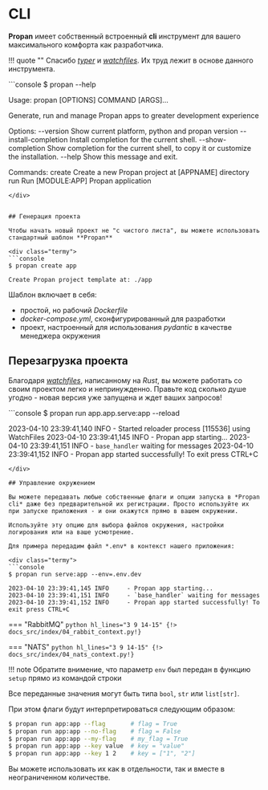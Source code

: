 # CLI 

**Propan** имеет собственный встроенный **cli** инструмент для вашего максимального комфорта как разработчика.


!!! quote ""
    Спасибо [*typer*](https://typer.tiangolo.com/) и [*watchfiles*](https://watchfiles.helpmanual.io/). Их труд лежит в основе данного инструмента.

<div class="termy">
```console
$ propan --help

Usage: propan [OPTIONS] COMMAND [ARGS]...

  Generate, run and manage Propan apps to greater development experience

Options:
  --version             Show current platform, python and propan version
  --install-completion  Install completion for the current shell.
  --show-completion     Show completion for the current shell, to copy it or
                        customize the installation.
  --help                Show this message and exit.

Commands:
  create  Create a new Propan project at [APPNAME] directory
  run     Run [MODULE:APP] Propan application
```
</div>


## Генерация проекта

Чтобы начать новый проект не "с чистого листа", вы можете использовать стандартный шаблон **Propan**

<div class="termy">
```console
$ propan create app

Create Propan project template at: ./app
```
</div>

Шаблон включает в себя:

* простой, но рабочий *Dockerfile*
* *docker-compose.yml*, сконфигурированный для разработки
* проект, настроенный для использования *pydantic* в качестве менеджера окружения

## Перезагрузка проекта

Благодаря [*watchfiles*](https://watchfiles.helpmanual.io/), написанному на *Rust*, вы можете 
работать со своим проектом легко и непринужденно. Правьте код сколько душе угодно - новая версия уже запущена и ждет ваших запросов!

<div class="termy">
```console
$ propan run app.app.serve:app --reload

2023-04-10 23:39:41,140 INFO     - Started reloader process [115536] using WatchFiles
2023-04-10 23:39:41,145 INFO     - Propan app starting...
2023-04-10 23:39:41,151 INFO     - `base_handler` waiting for messages
2023-04-10 23:39:41,152 INFO     - Propan app started successfully! To exit press CTRL+C
```
</div>

## Управление окружением

Вы можете передавать любые собственные флаги и опции запуска в *Propan cli* даже без предварительной их регистрации. Просто используйте их при запуске приложения - и они окажутся прямо в вашем окружении.

Используйте эту опцию для выбора файлов окружения, настройки логирования или на ваше усмотрение.

Для примера передадим файл *.env* в контекст нашего приложения:

<div class="termy">
```console
$ propan run serve:app --env=.env.dev

2023-04-10 23:39:41,145 INFO     - Propan app starting...
2023-04-10 23:39:41,151 INFO     - `base_handler` waiting for messages
2023-04-10 23:39:41,152 INFO     - Propan app started successfully! To exit press CTRL+C
```
</div>

=== "RabbitMQ"
    ```python hl_lines="3 9 14-15"
    {!> docs_src/index/04_rabbit_context.py!}
    ```

=== "NATS"
    ```python hl_lines="3 9 14-15"
    {!> docs_src/index/04_nats_context.py!}
    ```

!!! note
    Обратите внимение, что параметр `env` был передан в функцию `setup` прямо из командой строки

Все переданные значения могут быть типа `bool`, `str` или `list[str]`.

При этом флаги будут интерпретироваться следующим образом:

```bash
$ propan run app:app --flag       # flag = True
$ propan run app:app --no-flag    # flag = False
$ propan run app:app --my-flag    # my_flag = True
$ propan run app:app --key value  # key = "value"
$ propan run app:app --key 1 2    # key = ["1", "2"]
```
Вы можете использовать их как в отдельности, так и вместе в неограниченном количестве.